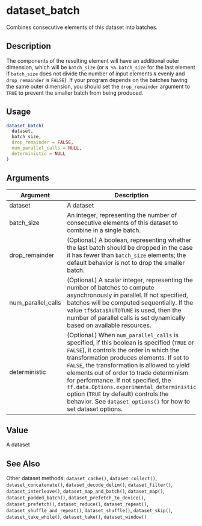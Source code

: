 # dataset_batch


Combines consecutive elements of this dataset into batches.




## Description

The components of the resulting element will have an additional outer
dimension, which will be ``batch_size`` (or ``N %% batch_size`` for the last
element if ``batch_size`` does not divide the number of input elements ``N``
evenly and ``drop_remainder`` is ``FALSE``). If your program depends on the
batches having the same outer dimension, you should set the ``drop_remainder``
argument to ``TRUE`` to prevent the smaller batch from being produced.





## Usage
```r
dataset_batch(
  dataset,
  batch_size,
  drop_remainder = FALSE,
  num_parallel_calls = NULL,
  deterministic = NULL
)
```




## Arguments


Argument      |Description
------------- |----------------
dataset | A dataset
batch_size | An integer, representing the number of consecutive elements of this dataset to combine in a single batch.
drop_remainder | (Optional.) A boolean, representing whether the last batch should be dropped in the case it has fewer than ``batch_size`` elements; the default behavior is not to drop the smaller batch.
num_parallel_calls | (Optional.) A scalar integer, representing the number of batches to compute asynchronously in parallel. If not specified, batches will be computed sequentially. If the value ``tf$data$AUTOTUNE`` is used, then the number of parallel calls is set dynamically based on available resources.
deterministic | (Optional.) When ``num_parallel_calls`` is specified, if this boolean is specified (``TRUE`` or ``FALSE``), it controls the order in which the transformation produces elements. If set to ``FALSE``, the transformation is allowed to yield elements out of order to trade determinism for performance. If not specified, the ``tf.data.Options.experimental_deterministic`` option (``TRUE`` by default) controls the behavior. See ``dataset_options()`` for how to set dataset options.





## Value

A dataset






## See Also

Other dataset methods: 
`dataset_cache()`,
`dataset_collect()`,
`dataset_concatenate()`,
`dataset_decode_delim()`,
`dataset_filter()`,
`dataset_interleave()`,
`dataset_map_and_batch()`,
`dataset_map()`,
`dataset_padded_batch()`,
`dataset_prefetch_to_device()`,
`dataset_prefetch()`,
`dataset_reduce()`,
`dataset_repeat()`,
`dataset_shuffle_and_repeat()`,
`dataset_shuffle()`,
`dataset_skip()`,
`dataset_take_while()`,
`dataset_take()`,
`dataset_window()`



